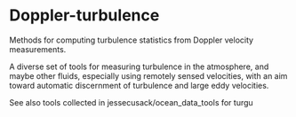 # Doppler-turbulence
Methods for computing turbulence statistics from Doppler velocity measurements.

A diverse set of tools for measuring turbulence in the atmosphere, and maybe other fluids, 
especially using remotely sensed velocities,
with an aim toward automatic discernment of turbulence and large eddy velocities.

See also tools collected in jessecusack/ocean_data_tools for turgu
